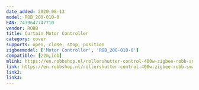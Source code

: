```yaml
---
date_added: 2020-08-13
model: ROB_200-010-0
EAN: 7439647747710
vendor: ROBB
title: Curtain Motor Controller
category: cover
supports: open, close, stop, position
zigbeemodel: ['Motor Controller', 'ROB_200-010-0']
compatible: [z2m,iob]
mlink: https://en.robbshop.nl/rollershutter-control-400w-zigbee-robb-smart#
link: https://en.robbshop.nl/rollershutter-control-400w-zigbee-robb-smart#
link2: 
link3: 
---
```

